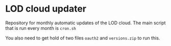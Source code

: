 # LOD cloud updater

Repository for monthly automatic updates of the LOD cloud. The main script that is run every month is `cron.sh`

You also need to get hold of two files `oauth2` and `versions.zip` to run this.
